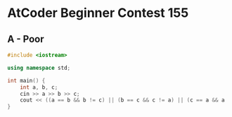 # AtCoder Beginner Contest 155
## A - Poor
```cpp
#include <iostream>

using namespace std;

int main() {
    int a, b, c;
    cin >> a >> b >> c;
    cout << ((a == b && b != c) || (b == c && c != a) || (c == a && a != b) ? "Yes" : "No") << endl;
}
```
